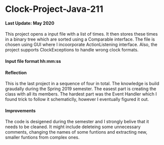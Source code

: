 # Clock-Project-Java-211
#### Last Update: May 2020

This project opens a input file with a list of times. It then stores these times in a binary tree which are sorted using a Comparable interface.
The file is chosen using GUI where I incoorporate ActionListening interface. Also, the project supports ClockExceptions to handle wrong clock formats.

#### Input file format hh:mm:ss

#### Reflection
This is the last project in a sequence of four in total. The knowledge is build graudally during the Spring 2019 semester. The easest part is creating the class with all its members. The hardest part was the Event Handler which I found trick to follow it schematiclly, however I eventually figured it out.

#### Improvements
The code is desigened  during the semester and I strongly belive that it needs to be cleaned. It might include deleteing some unnecessary comments, changing the names of some funtions and extracting new, smaller funtions from complex ones.
